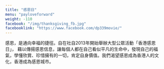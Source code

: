 ```yaml
---
title: "感恩日"
menu: "payloveforward"
weight: -110
facebook: "/img/thanksgiving_fb.jpg"
facebooklink: "https://www.facebook.com/dp339movie/"
---
```

感恩，是通向幸福的捷徑。自在社自2013年開始舉辦大型公眾活動「香港感恩日」， 藉以傳揚感恩信息，讓每個人都在自己看似平凡的生命中，發現自己的福氣，學懂欣賞、珍惜擁有的一切，肯定自身價值。我們渴望感恩成為香港人的文化，香港成為感恩城市。
